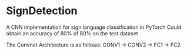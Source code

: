 # SignDetection
A CNN implementation for sign language classification in PyTorch
Could obtain an accuracy of 80% of 80% on the test dataset

The Convnet Architecture is as follows:
CONV1 -> CONV2 -> FC1 -> FC2

